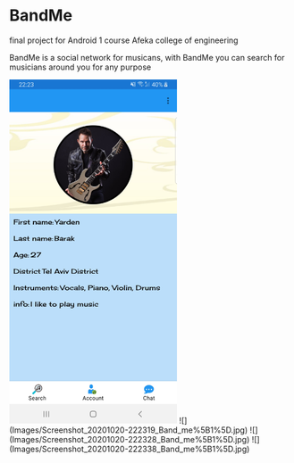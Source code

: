 # BandMe
final project for Android 1 course Afeka college of engineering


BandMe is a social network for musicans, with BandMe you can search for musicians around you for any purpose

<img src= "Images/Screenshot_20201020-222308_Band_me%5B1%5D.jpg" width=300 wide =300>
![](Images/Screenshot_20201020-222319_Band_me%5B1%5D.jpg)
![](Images/Screenshot_20201020-222328_Band_me%5B1%5D.jpg)
![](Images/Screenshot_20201020-222338_Band_me%5B1%5D.jpg)
